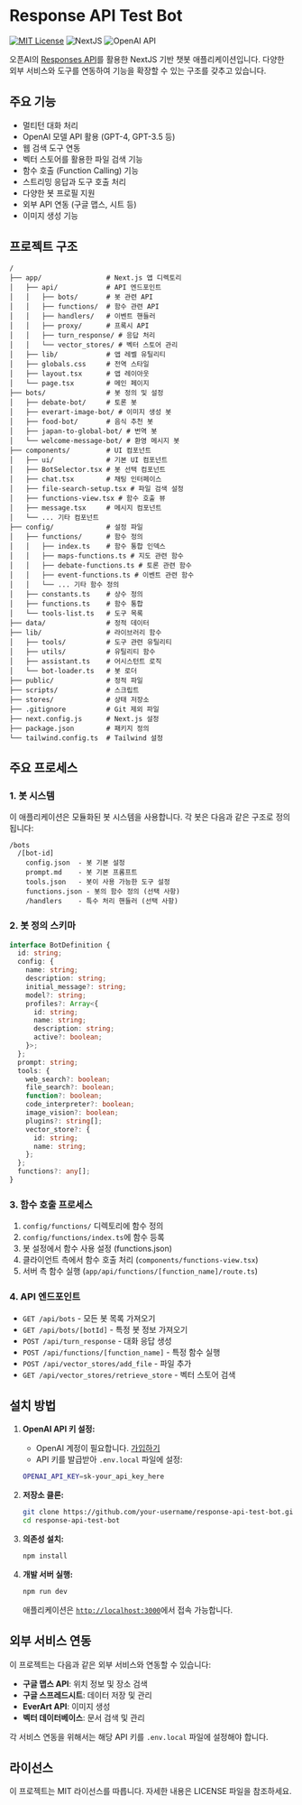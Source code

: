 # Response API Test Bot

[![MIT License](https://img.shields.io/badge/License-MIT-green.svg)](LICENSE)
![NextJS](https://img.shields.io/badge/Built_with-NextJS-blue)
![OpenAI API](https://img.shields.io/badge/Powered_by-OpenAI_API-orange)

오픈AI의 [Responses API](https://platform.openai.com/docs/api-reference/responses)를 활용한 NextJS 기반 챗봇 애플리케이션입니다. 다양한 외부 서비스와 도구를 연동하여 기능을 확장할 수 있는 구조를 갖추고 있습니다.

## 주요 기능

- 멀티턴 대화 처리
- OpenAI 모델 API 활용 (GPT-4, GPT-3.5 등)
- 웹 검색 도구 연동
- 벡터 스토어를 활용한 파일 검색 기능
- 함수 호출 (Function Calling) 기능
- 스트리밍 응답과 도구 호출 처리
- 다양한 봇 프로필 지원
- 외부 API 연동 (구글 맵스, 시트 등)
- 이미지 생성 기능

## 프로젝트 구조

```
/
├── app/                # Next.js 앱 디렉토리
│   ├── api/            # API 엔드포인트
│   │   ├── bots/       # 봇 관련 API
│   │   ├── functions/  # 함수 관련 API
│   │   ├── handlers/   # 이벤트 핸들러
│   │   ├── proxy/      # 프록시 API
│   │   ├── turn_response/ # 응답 처리
│   │   └── vector_stores/ # 벡터 스토어 관리
│   ├── lib/            # 앱 레벨 유틸리티
│   ├── globals.css     # 전역 스타일
│   ├── layout.tsx      # 앱 레이아웃
│   └── page.tsx        # 메인 페이지
├── bots/               # 봇 정의 및 설정
│   ├── debate-bot/     # 토론 봇
│   ├── everart-image-bot/ # 이미지 생성 봇
│   ├── food-bot/       # 음식 추천 봇
│   ├── japan-to-global-bot/ # 번역 봇
│   └── welcome-message-bot/ # 환영 메시지 봇
├── components/         # UI 컴포넌트
│   ├── ui/             # 기본 UI 컴포넌트
│   ├── BotSelector.tsx # 봇 선택 컴포넌트
│   ├── chat.tsx        # 채팅 인터페이스
│   ├── file-search-setup.tsx # 파일 검색 설정
│   ├── functions-view.tsx # 함수 호출 뷰
│   ├── message.tsx     # 메시지 컴포넌트
│   └── ... 기타 컴포넌트
├── config/             # 설정 파일
│   ├── functions/      # 함수 정의
│   │   ├── index.ts    # 함수 통합 인덱스
│   │   ├── maps-functions.ts # 지도 관련 함수
│   │   ├── debate-functions.ts # 토론 관련 함수
│   │   ├── event-functions.ts # 이벤트 관련 함수
│   │   └── ... 기타 함수 정의
│   ├── constants.ts    # 상수 정의
│   ├── functions.ts    # 함수 통합
│   └── tools-list.ts   # 도구 목록
├── data/               # 정적 데이터
├── lib/                # 라이브러리 함수
│   ├── tools/          # 도구 관련 유틸리티
│   ├── utils/          # 유틸리티 함수
│   ├── assistant.ts    # 어시스턴트 로직
│   └── bot-loader.ts   # 봇 로더
├── public/             # 정적 파일
├── scripts/            # 스크립트
├── stores/             # 상태 저장소
├── .gitignore          # Git 제외 파일
├── next.config.js      # Next.js 설정
├── package.json        # 패키지 정의
└── tailwind.config.ts  # Tailwind 설정
```

## 주요 프로세스

### 1. 봇 시스템

이 애플리케이션은 모듈화된 봇 시스템을 사용합니다. 각 봇은 다음과 같은 구조로 정의됩니다:

```
/bots
  /[bot-id]
    config.json  - 봇 기본 설정
    prompt.md    - 봇 기본 프롬프트
    tools.json   - 봇이 사용 가능한 도구 설정
    functions.json - 봇의 함수 정의 (선택 사항)
    /handlers    - 특수 처리 핸들러 (선택 사항)
```

### 2. 봇 정의 스키마

```typescript
interface BotDefinition {
  id: string;
  config: {
    name: string;
    description: string;
    initial_message?: string;
    model?: string;
    profiles?: Array<{
      id: string;
      name: string;
      description: string;
      active?: boolean;
    }>;
  };
  prompt: string;
  tools: {
    web_search?: boolean;
    file_search?: boolean;
    function?: boolean;
    code_interpreter?: boolean;
    image_vision?: boolean;
    plugins?: string[];
    vector_store?: {
      id: string;
      name: string;
    };
  };
  functions?: any[];
}
```

### 3. 함수 호출 프로세스

1. `config/functions/` 디렉토리에 함수 정의
2. `config/functions/index.ts`에 함수 등록
3. 봇 설정에서 함수 사용 설정 (functions.json)
4. 클라이언트 측에서 함수 호출 처리 (`components/functions-view.tsx`)
5. 서버 측 함수 실행 (`app/api/functions/[function_name]/route.ts`)

### 4. API 엔드포인트

- `GET /api/bots` - 모든 봇 목록 가져오기
- `GET /api/bots/[botId]` - 특정 봇 정보 가져오기
- `POST /api/turn_response` - 대화 응답 생성
- `POST /api/functions/[function_name]` - 특정 함수 실행
- `POST /api/vector_stores/add_file` - 파일 추가
- `GET /api/vector_stores/retrieve_store` - 벡터 스토어 검색

## 설치 방법

1. **OpenAI API 키 설정:**

   - OpenAI 계정이 필요합니다. [가입하기](https://platform.openai.com/signup)
   - API 키를 발급받아 `.env.local` 파일에 설정:

   ```bash
   OPENAI_API_KEY=sk-your_api_key_here
   ```

2. **저장소 클론:**

   ```bash
   git clone https://github.com/your-username/response-api-test-bot.git
   cd response-api-test-bot
   ```

3. **의존성 설치:**

   ```bash
   npm install
   ```

4. **개발 서버 실행:**

   ```bash
   npm run dev
   ```

   애플리케이션은 [`http://localhost:3000`](http://localhost:3000)에서 접속 가능합니다.

## 외부 서비스 연동

이 프로젝트는 다음과 같은 외부 서비스와 연동할 수 있습니다:

- **구글 맵스 API**: 위치 정보 및 장소 검색
- **구글 스프레드시트**: 데이터 저장 및 관리
- **EverArt API**: 이미지 생성
- **벡터 데이터베이스**: 문서 검색 및 관리

각 서비스 연동을 위해서는 해당 API 키를 `.env.local` 파일에 설정해야 합니다.

## 라이선스

이 프로젝트는 MIT 라이선스를 따릅니다. 자세한 내용은 LICENSE 파일을 참조하세요.
